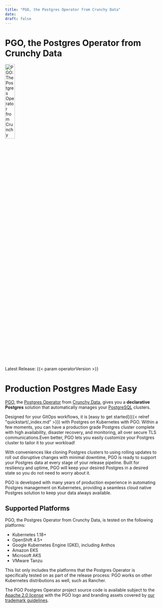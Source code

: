 ```yaml
---
title: "PGO, the Postgres Operator from Crunchy Data"
date:
draft: false
---
```


# PGO, the Postgres Operator from Crunchy Data

 <img width="25%" src="logos/pgo.svg" alt="PGO: The Postgres Operator from Crunchy Data" />

Latest Release: {{< param operatorVersion >}}

# Production Postgres Made Easy

[PGO](https://github.com/CrunchyData/postgres-operator), the [Postgres Operator]((https://github.com/CrunchyData/postgres-operator)) from [Crunchy Data](https://www.crunchydata.com), gives you a **declarative Postgres** solution that automatically manages your [PostgreSQL](https://www.postgresql.org) clusters.

Designed for your GitOps workflows, it is [easy to get started]({{< relref "quickstart/_index.md" >}}) with Postgres on Kubernetes with PGO. Within a few moments, you can have a production grade Postgres cluster complete with high availability, disaster recovery, and monitoring, all over secure TLS communications.Even better, PGO lets you easily customize your Postgres cluster to tailor it to your workload!

With conveniences like cloning Postgres clusters to using rolling updates to roll out disruptive changes with minimal downtime, PGO is ready to support your Postgres data at every stage of your release pipeline. Built for resiliency and uptime, PGO will keep your desired Postgres in a desired state so you do not need to worry about it.

PGO is developed with many years of production experience in automating Postgres management on Kubernetes, providing a seamless cloud native Postgres solution to keep your data always available.

## Supported Platforms

PGO, the Postgres Operator from Crunchy Data, is tested on the following platforms:

- Kubernetes 1.18+
- OpenShift 4.5+
- Google Kubernetes Engine (GKE), including Anthos
- Amazon EKS
- Microsoft AKS
- VMware Tanzu

This list only includes the platforms that the Postgres Operator is specifically
tested on as part of the release process: PGO works on other Kubernetes
distributions as well, such as Rancher.

The PGO Postgres Operator project source code is available subject to the [Apache 2.0 license](https://raw.githubusercontent.com/CrunchyData/postgres-operator/master/LICENSE.md) with the PGO logo and branding assets covered by [our trademark guidelines](/logos/TRADEMARKS.md).
